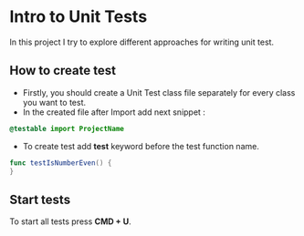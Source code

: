 # Intro to Unit Tests
In this project I try to explore different approaches for writing unit test.

## How to create test
* Firstly, you should create a Unit Test class file separately for every class you want to test.
* In the created file after Import add next snippet : 
``` swift
@testable import ProjectName
```
* To create test add **test** keyword before the test function name.
``` swift
func testIsNumberEven() {
}
```

## Start tests
To start all tests press **CMD + U**.
